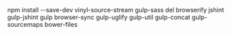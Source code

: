 npm install --save-dev vinyl-source-stream gulp-sass del browserify jshint gulp-jshint gulp browser-sync gulp-uglify gulp-util gulp-concat gulp-sourcemaps bower-files
